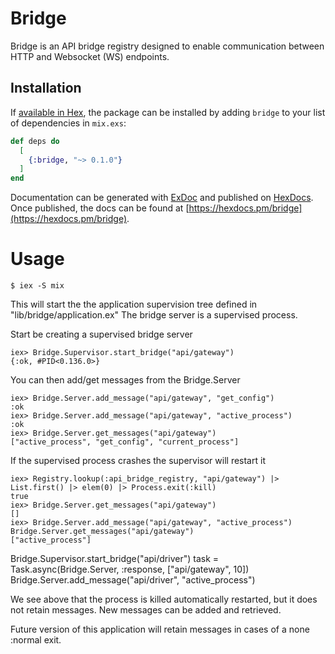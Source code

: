 # Bridge

Bridge is an API bridge registry designed to enable communication between
HTTP and Websocket (WS) endpoints. 

## Installation

If [available in Hex](https://hex.pm/docs/publish), the package can be installed
by adding `bridge` to your list of dependencies in `mix.exs`:

```elixir
def deps do
  [
    {:bridge, "~> 0.1.0"}
  ]
end
```

Documentation can be generated with [ExDoc](https://github.com/elixir-lang/ex_doc)
and published on [HexDocs](https://hexdocs.pm). Once published, the docs can
be found at [https://hexdocs.pm/bridge](https://hexdocs.pm/bridge).

# Usage
```
$ iex -S mix
```
This will start the the application supervision tree defined in "lib/bridge/application.ex" The bridge server is a supervised process. 

Start be creating a supervised bridge server
```
iex> Bridge.Supervisor.start_bridge("api/gateway")
{:ok, #PID<0.136.0>}
```

You can then add/get messages from the Bridge.Server 
```
iex> Bridge.Server.add_message("api/gateway", "get_config")
:ok
iex> Bridge.Server.add_message("api/gateway", "active_process")
:ok
iex> Bridge.Server.get_messages("api/gateway")
["active_process", "get_config", "current_process"]
```

If the supervised process crashes the supervisor will restart it
```
iex> Registry.lookup(:api_bridge_registry, "api/gateway") |> List.first() |> elem(0) |> Process.exit(:kill)
true
iex> Bridge.Server.get_messages("api/gateway")
[]
iex> Bridge.Server.add_message("api/gateway", "active_process")
Bridge.Server.get_messages("api/gateway")
["active_process"]
```

Bridge.Supervisor.start_bridge("api/driver")
task = Task.async(Bridge.Server, :response, ["api/gateway", 10])
Bridge.Server.add_message("api/driver", "active_process")

We see above that the process is killed automatically restarted, but 
it does not retain messages. New messages can be added and retrieved. 

Future version of this application will retain messages in cases of a
none :normal exit. 
